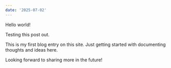 ```yaml
---
date: '2025-07-02'
---
```


Hello world!

Testing this post out.

This is my first blog entry on this site. Just getting started with documenting thoughts and ideas here.

Looking forward to sharing more in the future!